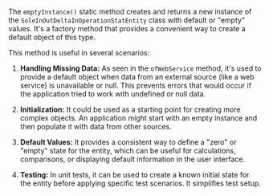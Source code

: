 The `emptyInstance()` static method creates and returns a new instance of the `SoleInOutDeltaInOperationStatEntity` class with default or "empty" values. It's a factory method that provides a convenient way to create a default object of this type.

This method is useful in several scenarios:

1. **Handling Missing Data:** As seen in the `ofWebService` method, it's used to provide a default object when data from an external source (like a web service) is unavailable or null. This prevents errors that would occur if the application tried to work with undefined or null data.

2. **Initialization:** It could be used as a starting point for creating more complex objects. An application might start with an empty instance and then populate it with data from other sources.

3. **Default Values:** It provides a consistent way to define a "zero" or "empty" state for the entity, which can be useful for calculations, comparisons, or displaying default information in the user interface.

4. **Testing:** In unit tests, it can be used to create a known initial state for the entity before applying specific test scenarios.  It simplifies test setup.